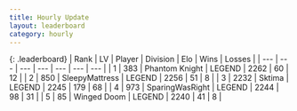```yaml
---
title: Hourly Update
layout: leaderboard
category: hourly
---
```


{: .leaderboard}
| Rank | LV | Player | Division | Elo | Wins | Losses |
| --- | --- | --- | --- | --- | --- | --- |
| <span data-change="1">1</span> | 383 | <span title="ID: 742939">Phantom Knight</span> | LEGEND | <span data-change="7">2262</span> | <span data-change="1">60</span> | <span data-change="0">12</span> |
| <span data-change="-1">2</span> | 850 | <span title="ID: 153129">SleepyMattress</span> | LEGEND | <span data-change="0">2256</span> | <span data-change="0">51</span> | <span data-change="0">8</span> |
| <span data-change="1">3</span> | 2232 | <span title="ID: 353063">Sktima</span> | LEGEND | <span data-change="0">2245</span> | <span data-change="0">179</span> | <span data-change="0">68</span> |
| <span data-change="1">4</span> | 973 | <span title="ID: 402846">SparingWasRight</span> | LEGEND | <span data-change="0">2244</span> | <span data-change="0">98</span> | <span data-change="0">31</span> |
| <span data-change="-2">5</span> | 85 | <span title="ID: 744396">Winged Doom</span> | LEGEND | <span data-change="-11">2240</span> | <span data-change="0">41</span> | <span data-change="1">8</span> |